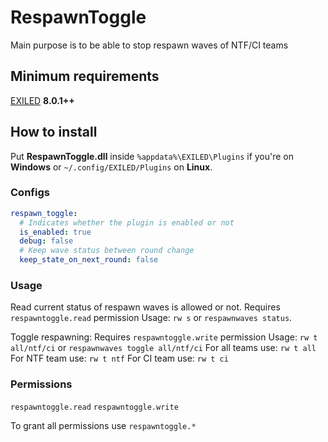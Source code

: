 # RespawnToggle

Main purpose is to be able to stop respawn waves of NTF/CI teams

## Minimum requirements
[EXILED](https://github.com/Exiled-Team/EXILED) **8.0.1++**

## How to install
Put **RespawnToggle.dll** inside `%appdata%\EXILED\Plugins` if you're on **Windows** or `~/.config/EXILED/Plugins` on **Linux**.

### Configs
```yaml
respawn_toggle:
  # Indicates whether the plugin is enabled or not
  is_enabled: true
  debug: false
  # Keep wave status between round change
  keep_state_on_next_round: false
```

### Usage
Read current status of respawn waves is allowed or not.
Requires `respawntoggle.read` permission
Usage: `rw s` or `respawnwaves status`.

Toggle respawning:
Requires `respawntoggle.write` permission
Usage: `rw t all/ntf/ci` or `respawnwaves toggle all/ntf/ci`
For all teams use: `rw t all`
For NTF team use: `rw t ntf`
For CI team use: `rw t ci`

### Permissions
`respawntoggle.read`
`respawntoggle.write`

To grant all permissions use `respawntoggle.*`
